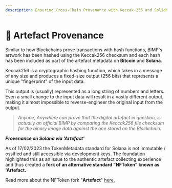 ```yaml
---
description: Ensuring Cross-Chain Provenance with Keccak-256 and SolidMetadata
---
```


# 🔎 Artefact Provenance

Similar to how Blockchains prove transactions with hash functions, BIMP's artwork has been hashed using the Keccak256 checksum and each hash has been included as part of the artefact metadata on **Bitcoin** and **Solana**.&#x20;

Keccak256 is a cryptographic hashing function, which takes in a message of any size and produces a fixed-size output (256 bits) that represents a unique "fingerprint" of the input data.

This output is (usually) represented as a long string of numbers and letters. Even a small change to the input data will result in a vastly different output, making it almost impossible to reverse-engineer the original input from the output.

> _Anyone, Anywhere can prove that the digital artefact in question, is actually an official BIMP by comparing the Keccak256 file checksum for the binary image data against the one stored on the Blockchain._

_**Provenance on Solana via 'Artefact'**_&#x20;

As of 17/02/2023 the TokenMetadata standard for Solana is not immutable / ossified and still accessible via development keys. The foundation highlighted this as an issue to the authentic artefact collecting experience and thus created a **fork of an alternative standard "NFToken" known as 'Artefact.**&#x20;

Read more about the NFToken fork "**Artefact**" [here.](../infrastructure/artefact-standard/)
